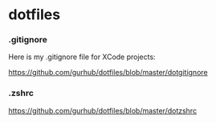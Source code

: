# dotfiles

### .gitignore

Here is my .gitignore file for XCode projects:

https://github.com/gurhub/dotfiles/blob/master/dotgitignore

### .zshrc

https://github.com/gurhub/dotfiles/blob/master/dotzshrc
